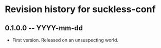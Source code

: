 # Revision history for suckless-conf

## 0.1.0.0 -- YYYY-mm-dd

* First version. Released on an unsuspecting world.
